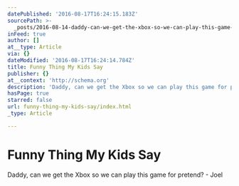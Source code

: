 ```yaml
---
datePublished: '2016-08-17T16:24:15.183Z'
sourcePath: >-
  _posts/2016-08-14-daddy-can-we-get-the-xbox-so-we-can-play-this-game-for-pret.md
inFeed: true
author: []
at__type: Article
via: {}
dateModified: '2016-08-17T16:24:14.784Z'
title: Funny Thing My Kids Say
publisher: {}
at__context: 'http://schema.org'
description: 'Daddy, can we get the Xbox so we can play this game for pretend? - Joel'
hasPage: true
starred: false
url: funny-thing-my-kids-say/index.html
_type: Article

---
```

# Funny Thing My Kids Say

Daddy, can we get the Xbox so we can play this game for pretend? - Joel